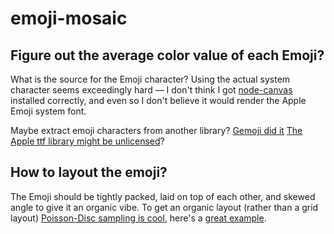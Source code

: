 # emoji-mosaic

## Figure out the average color value of each Emoji? 

What is the source for the Emoji character? Using the actual system character seems exceedingly hard — I don't think I got [node-canvas](https://github.com/Automattic/node-canvas) installed correctly, and even so I don't believe it would render the Apple Emoji system font.

Maybe extract emoji characters from another library? [Gemoji did it](https://github.com/github/gemoji/tree/master/images/emoji/unicode) [The Apple ttf library might be unlicensed](http://stackoverflow.com/questions/22337295/license-of-apple-color-emoji-ttf/22949517#22949517)?

## How to layout the emoji?

The Emoji should be tightly packed, laid on top of each other, and skewed angle to give it an organic vibe. To get an organic layout (rather than a grid layout) [Poisson-Disc sampling is cool](http://bl.ocks.org/mbostock/dbb02448b0f93e4c82c3), here's a [great example](http://bl.ocks.org/mbostock/19168c663618b7f07158).
